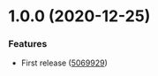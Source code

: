 # 1.0.0 (2020-12-25)


### Features

* First release ([5069929](https://github.com/unlight/prisma-query-log/commit/506992996116cdd45bcd2416362edc1ef1810a99))
